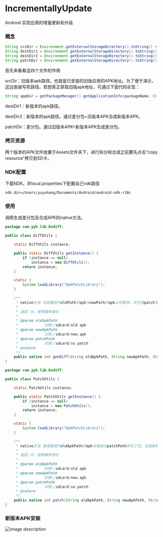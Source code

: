 # IncrementallyUpdate
Android 实现应用的增量更新和升级

### 概念

```java
String srcDir = Environment.getExternalStorageDirectory().toString() + "/DaemonProcess-1.apk";
String destDir1 = Environment.getExternalStorageDirectory().toString() + "/DaemonProcess-2.apk";
String destDir2 = Environment.getExternalStorageDirectory().toString() + "/DaemonProcess-3.apk";
String patchDir = Environment.getExternalStorageDirectory().toString() + "/DaemonProcess.patch";
```
首先来看看这四个文件的作用

srcDir：旧版本apk路径。也就是已安装的旧版应用的APK地址。为了便于演示，这边直接写死路径。若想真正获取旧版apk地址，可通过下面代码实现：
```java
String appDir = getPackageManager().getApplicationInfo(packageName, 0).sourceDir;
```
destDir1：新版本的apk路径。

destDir2：新版本的apk路径。通过差分包+旧版本APK合成新版本APK。

patchDir：差分包。通过旧版本APK+新版本APK生成差分包。

### 拷贝资源
两个版本的APK文件放置于Assets文件夹下，进行拆分和合成之前要先点击“copy resource”拷贝到SD卡。

### NDK配置
下载NDK，并local.properties下配置自己ndk路径
```xml
ndk.dir=/Users/yuyuhang/Documents/Android/android-ndk-r10c
```

### 使用
调用生成差分包及合成APK的native方法。
```java
package com.yyh.lib.bsdiff;

public class DiffUtils {

	static DiffUtils instance;

	public static DiffUtils getInstance() {
		if (instance == null)
			instance = new DiffUtils();
		return instance;
	}

	static {
		System.loadLibrary("ApkPatchLibrary");
	}

	/**
	 * native方法 比较路径为oldPath的apk与newPath的apk之间差异，并生成patch包，存储于patchPath
	 * 
	 * 返回：0，说明操作成功
	 * 
	 * @param oldApkPath
	 *            示例:/sdcard/old.apk
	 * @param newApkPath
	 *            示例:/sdcard/new.apk
	 * @param patchPath
	 *            示例:/sdcard/xx.patch
	 * @return
	 */
	public native int genDiff(String oldApkPath, String newApkPath, String patchPath);
}
```
```java
package com.yyh.lib.bsdiff;

public class PatchUtils {

	static PatchUtils instance;

	public static PatchUtils getInstance() {
		if (instance == null)
			instance = new PatchUtils();
		return instance;
	}

	static {
		System.loadLibrary("ApkPatchLibrary");
	}

	/**
	 * native方法 使用路径为oldApkPath的apk与路径为patchPath的补丁包，合成新的apk，并存储于newApkPath
	 * 
	 * 返回：0，说明操作成功
	 * 
	 * @param oldApkPath
	 *            示例:/sdcard/old.apk
	 * @param newApkPath
	 *            示例:/sdcard/new.apk
	 * @param patchPath
	 *            示例:/sdcard/xx.patch
	 * @return
	 */
	public native int patch(String oldApkPath, String newApkPath, String patchPath);
}
```

### 新版本APK安装
![image description](https://github.com/smuyyh/IncrementallyUpdate/blob/master/screenshot/2.png)